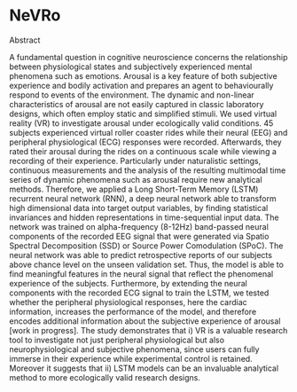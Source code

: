 # NeVRo

Abstract

A fundamental question in cognitive neuroscience concerns the relationship between physiological states and subjectively experienced mental phenomena such as emotions.  Arousal is a key feature of both subjective experience and bodily activation and prepares an agent to behaviourally respond to events of the environment. The dynamic and non-linear characteristics of arousal are not easily captured in classic laboratory designs, which often employ static and simplified stimuli.
We used virtual reality (VR) to investigate arousal under ecologically valid conditions. 45 subjects experienced virtual roller coaster rides while their neural (EEG) and peripheral physiological (ECG) responses were recorded. Afterwards, they rated their arousal during the rides on a continuous scale while viewing a recording of their experience.
Particularly under naturalistic settings, continuous measurements and the analysis of the resulting multimodal time series of dynamic phenomena such as arousal require new analytical methods. Therefore, we applied a Long Short-Term Memory (LSTM) recurrent neural network (RNN), a deep neural network able to transform high dimensional data into target output variables, by finding statistical invariances and hidden representations in time-sequential input data. The network was trained on alpha-frequency (8-12Hz) band-passed neural components of the recorded EEG signal that were generated via Spatio Spectral Decomposition (SSD) or Source Power Comodulation (SPoC). The neural network was able to predict retrospective reports of our subjects above chance level on the unseen validation set. Thus, the model is able to find meaningful features in the neural signal that reflect the phenomenal experience of the subjects. Furthermore, by extending the neural components with the recorded ECG signal to train the LSTM, we tested whether the peripheral physiological responses, here the cardiac information, increases the performance of the model, and therefore encodes additional information about the subjective experience of arousal [work in progress].
The study demonstrates that i) VR is a valuable research tool to investigate not just peripheral physiological but also neurophysiological and subjective phenomena, since users can fully immerse in their experience while experimental control is retained. Moreover it suggests that ii) LSTM models can be an invaluable analytical method to more ecologically valid research designs.
